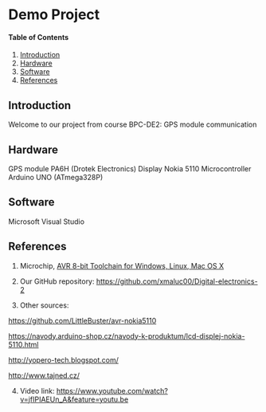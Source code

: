 
# Demo Project

#### Table of Contents

1. [Introduction](#introduction)
2. [Hardware](#hardware)
3. [Software](#software)
4. [References](#references)

## Introduction
Welcome to our project from course BPC-DE2: GPS module communication 

## Hardware
GPS module PA6H (Drotek Electronics)
Display Nokia 5110
Microcontroller Arduino UNO (ATmega328P)

## Software
Microsoft Visual Studio

## References
1. Microchip, [AVR 8-bit Toolchain for Windows, Linux, Mac OS X](https://www.microchip.com/mplab/avr-support/avr-and-arm-toolchains-c-compilers)

2. Our GitHub repository: https://github.com/xmaluc00/Digital-electronics-2

3. Other sources: 

https://github.com/LittleBuster/avr-nokia5110 

https://navody.arduino-shop.cz/navody-k-produktum/lcd-displej-nokia-5110.html 

http://yopero-tech.blogspot.com/ 

http://www.tajned.cz/ 

4. Video link: https://www.youtube.com/watch?v=jfIPIAEUn_A&feature=youtu.be
